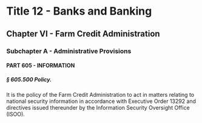 
# Title 12 - Banks and Banking
## Chapter VI - Farm Credit Administration
### Subchapter A - Administrative Provisions
#### PART 605 - INFORMATION
##### § 605.500 Policy.

It is the policy of the Farm Credit Administration to act in matters relating to national security information in accordance with Executive Order 13292 and directives issued thereunder by the Information Security Oversight Office (ISOO).

